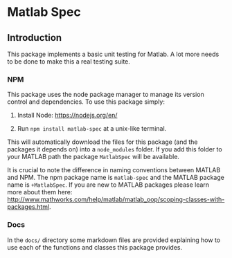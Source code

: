 # Matlab Spec

## Introduction

This package implements a basic unit testing for Matlab. A lot more needs to be done to make this a real testing suite.

### NPM

This package uses the node package manager to manage its version control and dependencies. To use this package simply:

1. Install Node: https://nodejs.org/en/

2. Run `npm install matlab-spec` at a unix-like terminal.

This will automatically download the files for this package (and the packages it depends on) into a `node_modules` folder. If you add this folder to your MATLAB path the package `MatlabSpec` will be available.

It is crucial to note the difference in naming conventions between MATLAB and NPM. The npm package name is `matlab-spec` and the MATLAB package name is `+MatlabSpec`. If you are new to MATLAB packages please learn more about them here: http://www.mathworks.com/help/matlab/matlab_oop/scoping-classes-with-packages.html.

### Docs

In the `docs/` directory some markdown files are provided explaining how to use each of the functions and classes this package provides.
